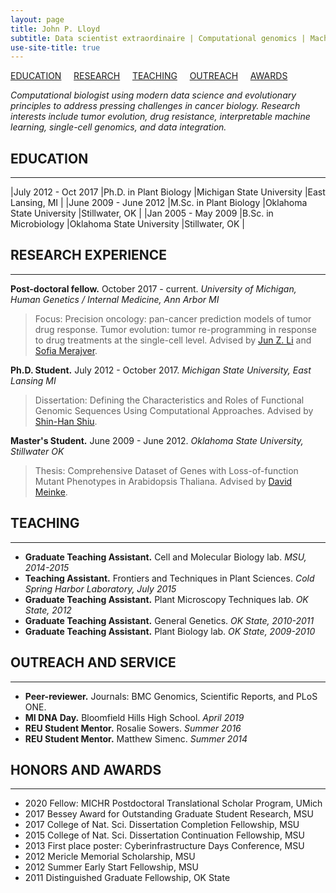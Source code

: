 ```yaml
---
layout: page
title: John P. Lloyd
subtitle: Data scientist extraordinaire | Computational genomics | Machine learning | Predictive modeling | Stats | R | Python
use-site-title: true
---
```


[EDUCATION](#education) &nbsp; &nbsp; [RESEARCH](#research-experience) &nbsp; &nbsp; [TEACHING](#teaching) &nbsp; &nbsp; [OUTREACH](#outreach-and-service) &nbsp; &nbsp; [AWARDS](#honors-and-awards) 


*Computational biologist using modern data science and evolutionary principles to address pressing challenges in cancer biology. Research interests include tumor evolution, drug resistance, interpretable machine learning, single-cell genomics, and data integration.*

## EDUCATION
---------

|July 2012 - Oct 2017     |Ph.D. in Plant Biology     |Michigan State University     |East Lansing, MI     |
|June 2009 - June 2012    |M.Sc. in Plant Biology     |Oklahoma State University     |Stillwater, OK       |
|Jan 2005 - May 2009      |B.Sc. in Microbiology      |Oklahoma State University     |Stillwater, OK       |

## RESEARCH EXPERIENCE
---------
**Post-doctoral fellow.** October 2017 - current. *University of Michigan, Human Genetics / Internal Medicine, Ann Arbor MI*
> Focus: Precision oncology: pan-cancer prediction models of tumor drug response. Tumor evolution: tumor re-programming in response to drug treatments at the single-cell level. Advised by [Jun Z. Li](https://www.junzli.com/) and [Sofia Merajver](https://merajver.lab.medicine.umich.edu/).

**Ph.D. Student.** July 2012 - October 2017. *Michigan State University, East Lansing MI*
> Dissertation: Defining the Characteristics and Roles of Functional Genomic Sequences Using Computational Approaches. Advised by [Shin-Han Shiu](http://shiulab.plantbiology.msu.edu/index.php?title=Shin-Han_Shiu).

**Master's Student.** June 2009 - June 2012. *Oklahoma State University, Stillwater OK*
> Thesis: Comprehensive Dataset of Genes with Loss-of-function Mutant Phenotypes in Arabidopsis Thaliana. Advised by [David Meinke](https://plantbio.okstate.edu/faculty/current-grants/135-bios/394-dr-david-meinke).

## TEACHING
---------
* **Graduate Teaching Assistant.** Cell and Molecular Biology lab. *MSU, 2014-2015*
* **Teaching Assistant.** Frontiers and Techniques in Plant Sciences. *Cold Spring Harbor Laboratory, July 2015*
* **Graduate Teaching Assistant.**  Plant Microscopy Techniques lab. *OK State, 2012*
* **Graduate Teaching Assistant.**  General Genetics. *OK State, 2010-2011*
* **Graduate Teaching Assistant.**  Plant Biology lab. *OK State, 2009-2010*

## OUTREACH AND SERVICE
---------
* **Peer-reviewer.** Journals: BMC Genomics, Scientific Reports, and PLoS ONE.
* **MI DNA Day.** Bloomfield Hills High School. *April 2019*
* **REU Student Mentor.** Rosalie Sowers. *Summer 2016*
* **REU Student Mentor.** Matthew Simenc. *Summer 2014*

## HONORS AND AWARDS
---------
* 2020  Fellow: MICHR Postdoctoral Translational Scholar Program, UMich
* 2017  Bessey Award for Outstanding Graduate Student Research, MSU
* 2017  College of Nat. Sci. Dissertation Completion Fellowship, MSU
* 2015  College of Nat. Sci. Dissertation Continuation Fellowship, MSU
* 2013  First place poster: Cyberinfrastructure Days Conference, MSU
* 2012  Mericle Memorial Scholarship, MSU
* 2012  Summer Early Start Fellowship, MSU
* 2011  Distinguished Graduate Fellowship, OK State
